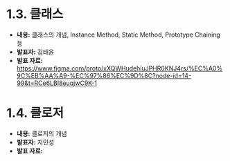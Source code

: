 # 1.3. 클래스
   - **내용:** 클래스의 개념, Instance Method, Static Method, Prototype Chaining 등
   - **발표자:** 김태윤
   - **발표 자료:** https://www.figma.com/proto/xXQWHudehiuJPHR0KNJ4rs/%EC%A0%9C%EB%AA%A9-%EC%97%86%EC%9D%8C?node-id=14-99&t=RCe6LBI8euqjwC9K-1
# 1.4. 클로저
   - **내용:** 클로저의 개념
   - **발표자:** 지민성
   - **발표 자료:** 
